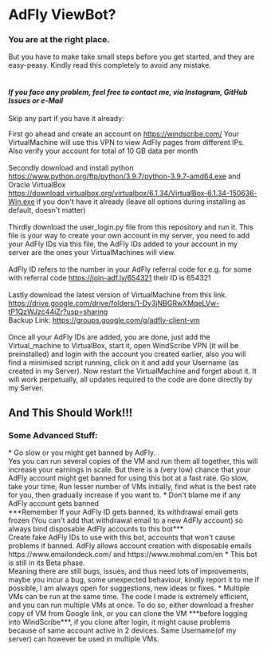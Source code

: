 <h1>AdFly ViewBot?</h1>
<h3> You are at the right place.</h3>

But you have to make take small steps before you get started, and they are easy-peasy. Kindly read this completely to avoid any mistake.<br><br>
***<h4>If you face any problem, feel free to contact me, via Instagram, GitHub Issues or e-Mail</h4>***
Skip any part if you have it already:

First go ahead and create an account on https://windscribe.com/ Your VirtualMachine will use this VPN to view AdFly pages from different IPs. Also verify your account for total of 10 GB data per month<br><br>
Secondly download and install python https://www.python.org/ftp/python/3.9.7/python-3.9.7-amd64.exe and Oracle VirtualBox https://download.virtualbox.org/virtualbox/6.1.34/VirtualBox-6.1.34-150636-Win.exe if you don't have it already (leave all options during installing as default, doesn't matter)<br><br>
Thirdly download the user_login.py file from this repository and run it. This file is your way to create your own account in my server, you need to add your AdFly IDs via this file, the AdFly IDs added to your account in my server are the ones your VirtualMachines will view.<br><br>
AdFly ID refers to the number in your AdFly referral code for e.g. for some with referral code https://join-adf.ly/654321 their ID is 654321 <br><br>
Lastly download the latest version of VirtualMachine from this link. <br>
https://drive.google.com/drive/folders/1-Dy3jNBGRwXMqeLVw-tP1QzWJzc44iZr?usp=sharing <br>
Backup Link: https://groups.google.com/g/adfly-client-vm <br><br>
Once all your AdFly IDs are added, you are done, just add the Virtual_machine to VirtualBox, start it, open WindScribe VPN (it will be preinstalled) and login with the account you created earlier, also you will find a minimised script running, click on it and add your Username (as created in my Server). Now restart the VirtualMachine and forget about it. It will work perpetually, all updates required to the code are done directly by my Server.

<h2>And This Should Work!!!</h2>

<h3>Some Advanced Stuff:</h3>
* Go slow or you might get banned by AdFly. <br>
Yes you can run several copies of the VM and run them all together, this will increase your earnings in scale.
But there is a (very low) chance that your AdFly account might get banned for using this bot at a fast rate. Go slow, take your time, Run lesser number of VMs initially, find what is the best rate for you, then gradually increase if you want to.
* Don't blame me if any AdFly account gets banned<br>
***Remember If your AdFly ID gets banned, its withdrawal email gets frozen (You can't add that withdrawal email to a new AdFly account) so always bind disposable AdFly accounts to this bot*** <br>
Create fake AdFly IDs to use with this bot, accounts that won't cause problems if banned. AdFly allows account creation with disposable emails https://www.emailondeck.com/ and https://www.mohmal.com/en
* This bot is still in its Beta phase. <br>
Meaning there are still bugs, issues, and thus need lots of improvements, maybe you incur a bug, some unexpected behaviour, kindly report it to me if possible, I am always open for suggestions, new ideas or fixes.
* Multiple VMs can be run at the same time.
The code I made is extremely efficient, and you can run multiple VMs at once. To do so, either download a fresher copy of VM from Google link, or you can clone the VM ***before logging into WindScribe***, if you clone after login, it might cause problems because of same account active in 2 devices. Same Username(of my server) can however be used in multiple VMs.
